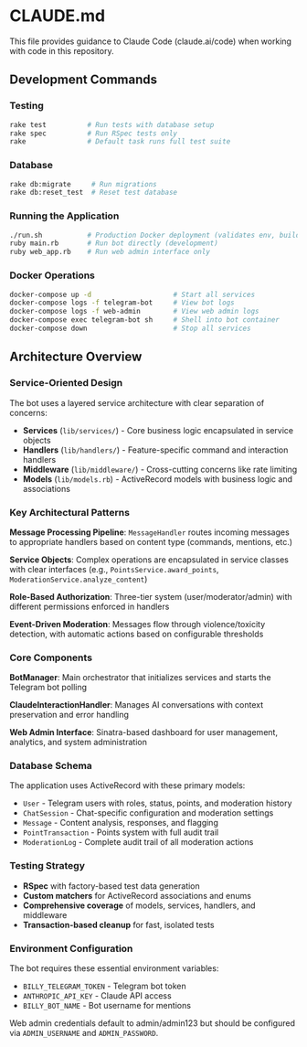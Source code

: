 # CLAUDE.md

This file provides guidance to Claude Code (claude.ai/code) when working with code in this repository.

## Development Commands

### Testing
```bash
rake test          # Run tests with database setup
rake spec          # Run RSpec tests only  
rake               # Default task runs full test suite
```

### Database
```bash
rake db:migrate     # Run migrations
rake db:reset_test  # Reset test database
```

### Running the Application
```bash
./run.sh           # Production Docker deployment (validates env, builds, starts services)
ruby main.rb       # Run bot directly (development)
ruby web_app.rb    # Run web admin interface only
```

### Docker Operations
```bash
docker-compose up -d                    # Start all services
docker-compose logs -f telegram-bot     # View bot logs  
docker-compose logs -f web-admin        # View web admin logs
docker-compose exec telegram-bot sh     # Shell into bot container
docker-compose down                     # Stop all services
```

## Architecture Overview

### Service-Oriented Design
The bot uses a layered service architecture with clear separation of concerns:

- **Services** (`lib/services/`) - Core business logic encapsulated in service objects
- **Handlers** (`lib/handlers/`) - Feature-specific command and interaction handlers  
- **Middleware** (`lib/middleware/`) - Cross-cutting concerns like rate limiting
- **Models** (`lib/models.rb`) - ActiveRecord models with business logic and associations

### Key Architectural Patterns

**Message Processing Pipeline**: `MessageHandler` routes incoming messages to appropriate handlers based on content type (commands, mentions, etc.)

**Service Objects**: Complex operations are encapsulated in service classes with clear interfaces (e.g., `PointsService.award_points`, `ModerationService.analyze_content`)

**Role-Based Authorization**: Three-tier system (user/moderator/admin) with different permissions enforced in handlers

**Event-Driven Moderation**: Messages flow through violence/toxicity detection, with automatic actions based on configurable thresholds

### Core Components

**BotManager**: Main orchestrator that initializes services and starts the Telegram bot polling

**ClaudeInteractionHandler**: Manages AI conversations with context preservation and error handling

**Web Admin Interface**: Sinatra-based dashboard for user management, analytics, and system administration

### Database Schema
The application uses ActiveRecord with these primary models:
- `User` - Telegram users with roles, status, points, and moderation history
- `ChatSession` - Chat-specific configuration and moderation settings
- `Message` - Content analysis, responses, and flagging
- `PointTransaction` - Points system with full audit trail
- `ModerationLog` - Complete audit trail of all moderation actions

### Testing Strategy
- **RSpec** with factory-based test data generation
- **Custom matchers** for ActiveRecord associations and enums
- **Comprehensive coverage** of models, services, handlers, and middleware
- **Transaction-based cleanup** for fast, isolated tests

### Environment Configuration
The bot requires these essential environment variables:
- `BILLY_TELEGRAM_TOKEN` - Telegram bot token
- `ANTHROPIC_API_KEY` - Claude API access
- `BILLY_BOT_NAME` - Bot username for mentions

Web admin credentials default to admin/admin123 but should be configured via `ADMIN_USERNAME` and `ADMIN_PASSWORD`.
